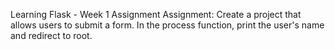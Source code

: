 Learning Flask - Week 1 Assignment 
Assignment: Create a project that allows users to submit a form.
In the process function, print the user's name and redirect to root.